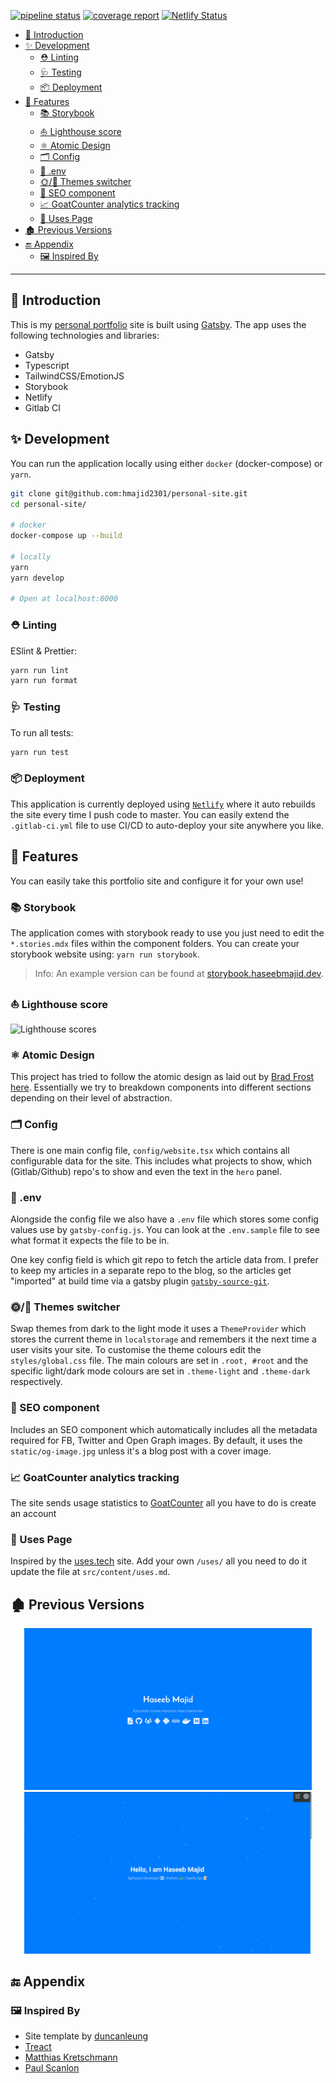 [![pipeline status](https://gitlab.com/hmajid2301/personal-site/badges/master/pipeline.svg)](https://gitlab.com/hmajid2301/personal-site/commits/master)
[![coverage report](https://gitlab.com/hmajid2301/personal-site/badges/master/coverage.svg)](https://gitlab.com/hmajid2301/personal-site/commits/master)
[![Netlify Status](https://api.netlify.com/api/v1/badges/a9f5a378-240a-4f9e-a6ea-32a2db54d30f/deploy-status)](https://app.netlify.com/sites/inspiring-tesla-e1acd1/deploys)

- [🎉 Introduction](#-introduction)
- [✨ Development](#-development)
  - [⛑️ Linting](#️-linting)
  - [🩺 Testing](#-testing)
  - [📦 Deployment](#-deployment)
- [🎉 Features](#-features)
  - [📚 Storybook](#-storybook)
  - [⛵️ Lighthouse score](#️-lighthouse-score)
  - [⚛️ Atomic Design](#️-atomic-design)
  - [🗂 Config](#-config)
  - [🌳 .env](#-env)
  - [🌞/🌝 Themes switcher](#-themes-switcher)
  - [🔎 SEO component](#-seo-component)
  - [📈 GoatCounter analytics tracking](#-goatcounter-analytics-tracking)
  - [📝 Uses Page](#-uses-page)
- [🏚️ Previous Versions](#️-previous-versions)
- [🔚 Appendix](#-appendix)
  - [🖼️ Inspired By](#️-inspired-by)

---

## 🎉 Introduction

This is my [personal portfolio](https://haseebmajid.dev) site is built using [Gatsby](https://gatsbyjs.org).
The app uses the following technologies and libraries:

- Gatsby
- Typescript
- TailwindCSS/EmotionJS
- Storybook
- Netlify
- Gitlab CI

## ✨ Development

You can run the application locally using either `docker` (docker-compose) or `yarn`.

```bash
git clone git@github.com:hmajid2301/personal-site.git
cd personal-site/

# docker
docker-compose up --build

# locally
yarn
yarn develop

# Open at localhost:8000
```

### ⛑️ Linting

ESlint & Prettier:

```bash
yarn run lint
yarn run format
```

### 🩺 Testing

To run all tests:

```bash
yarn run test
```

### 📦 Deployment

This application is currently deployed using [`Netlify`](netlify.com) where it auto rebuilds the site
every time I push code to master. You can easily extend the `.gitlab-ci.yml` file to
use CI/CD to auto-deploy your site anywhere you like.

## 🎉 Features

You can easily take this portfolio site and configure it for your own use!

### 📚 Storybook

The application comes with storybook ready to use you just need to edit the `*.stories.mdx` files within the component
folders. You can create your storybook website using: `yarn run storybook`.

> Info: An example version can be found at [storybook.haseebmajid.dev](https://haseebmajid.dev).

### ⛵️ Lighthouse score

![Lighthouse scores](https://lighthouse.now.sh/?perf=91&pwa=100&a11y=100&bp=100&seo=100)

### ⚛️ Atomic Design

This project has tried to follow the atomic design as laid out by
[Brad Frost here](https://bradfrost.com/blog/post/atomic-web-design/). Essentially
we try to breakdown components into different sections depending on their level of
abstraction.

### 🗂 Config

There is one main config file, `config/website.tsx` which contains all configurable data for the site. This includes what projects to show, which (Gitlab/Github) repo's to show
and even the text in the `hero` panel.

### 🌳 .env

Alongside the config file we also have a `.env` file which stores some config values
use by `gatsby-config.js`. You can look at the `.env.sample` file to see what format
it expects the file to be in.

One key config field is which git repo to fetch the article data from. I prefer
to keep my articles in a separate repo to the blog, so the articles get "imported" at
build time via a gatsby plugin
[`gatsby-source-git`](https://github.com/stevetweeddale/gatsby-source-git).

### 🌞/🌝 Themes switcher

Swap themes from dark to the light mode it uses a `ThemeProvider` which stores the current theme in `localstorage` and remembers it the next time a user visits your site. To
customise the theme colours edit the `styles/global.css` file. The main colours are set in
`.root, #root` and the specific light/dark mode colours are set in `.theme-light` and
`.theme-dark` respectively.

### 🔎 SEO component

Includes an SEO component which automatically includes all the metadata required for
FB, Twitter and Open Graph images. By default, it uses the `static/og-image.jpg` unless
it's a blog post with a cover image.

### 📈 GoatCounter analytics tracking

The site sends usage statistics to [GoatCounter](https://www.goatcounter.com/) all you have to do is create an account

### 📝 Uses Page

Inspired by the [uses.tech](https://uses.tech/) site. Add your own `/uses/` all you need to do it
update the file at `src/content/uses.md`.

## 🏚️ Previous Versions

<p align="center">
  <a href="https://v1.haseebmajid.dev" target="_blank">
    <img width="460" height="auto" src="static/history/v1.png">
  </a>
  <a href="https://v2.haseebmajid.dev" target="_blank">
    <img width="460" height="auto" src="static/history/v2.png">
  </a>
</p>

## 🔚 Appendix

### 🖼️ Inspired By

- Site template by [duncanleung](https://github.com/duncanleung/gatsby-typescript-emotion-storybook)
- [Treact](https://treact.owaiskhan.me)
- [Matthias Kretschmann](https://matthiaskretschmann.com/)
- [Paul Scanlon](https://paulie.dev/posts/)
